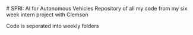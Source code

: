<a align="center"># SPRI: AI for Autonomous Vehicles
Repository of all my code from my six week intern project with Clemson 

Code is seperated into weekly folders
</a>
